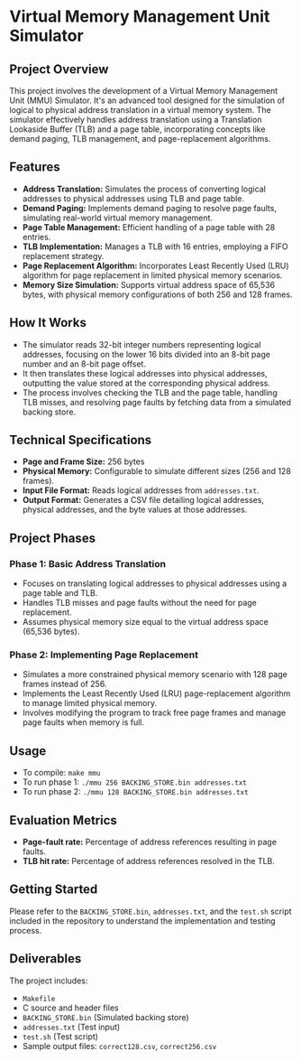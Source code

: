 # Virtual Memory Management Unit Simulator

## Project Overview

This project involves the development of a Virtual Memory Management Unit (MMU) Simulator. It's an advanced tool designed for the simulation of logical to physical address translation in a virtual memory system. The simulator effectively handles address translation using a Translation Lookaside Buffer (TLB) and a page table, incorporating concepts like demand paging, TLB management, and page-replacement algorithms.

## Features

- **Address Translation:** Simulates the process of converting logical addresses to physical addresses using TLB and page table.
- **Demand Paging:** Implements demand paging to resolve page faults, simulating real-world virtual memory management.
- **Page Table Management:** Efficient handling of a page table with 28 entries.
- **TLB Implementation:** Manages a TLB with 16 entries, employing a FIFO replacement strategy.
- **Page Replacement Algorithm:** Incorporates Least Recently Used (LRU) algorithm for page replacement in limited physical memory scenarios.
- **Memory Size Simulation:** Supports virtual address space of 65,536 bytes, with physical memory configurations of both 256 and 128 frames.

## How It Works

- The simulator reads 32-bit integer numbers representing logical addresses, focusing on the lower 16 bits divided into an 8-bit page number and an 8-bit page offset.
- It then translates these logical addresses into physical addresses, outputting the value stored at the corresponding physical address.
- The process involves checking the TLB and the page table, handling TLB misses, and resolving page faults by fetching data from a simulated backing store.

## Technical Specifications

- **Page and Frame Size:** 256 bytes
- **Physical Memory:** Configurable to simulate different sizes (256 and 128 frames).
- **Input File Format:** Reads logical addresses from `addresses.txt`.
- **Output Format:** Generates a CSV file detailing logical addresses, physical addresses, and the byte values at those addresses.
## Project Phases

### Phase 1: Basic Address Translation
- Focuses on translating logical addresses to physical addresses using a page table and TLB.
- Handles TLB misses and page faults without the need for page replacement.
- Assumes physical memory size equal to the virtual address space (65,536 bytes).

### Phase 2: Implementing Page Replacement
- Simulates a more constrained physical memory scenario with 128 page frames instead of 256.
- Implements the Least Recently Used (LRU) page-replacement algorithm to manage limited physical memory.
- Involves modifying the program to track free page frames and manage page faults when memory is full.
## Usage

- To compile: `make mmu`
- To run phase 1: `./mmu 256 BACKING_STORE.bin addresses.txt`
- To run phase 2: `./mmu 128 BACKING_STORE.bin addresses.txt`

## Evaluation Metrics

- **Page-fault rate:** Percentage of address references resulting in page faults.
- **TLB hit rate:** Percentage of address references resolved in the TLB.

## Getting Started

Please refer to the `BACKING_STORE.bin`, `addresses.txt`, and the `test.sh` script included in the repository to understand the implementation and testing process.

## Deliverables

The project includes:

- `Makefile`
- C source and header files
- `BACKING_STORE.bin` (Simulated backing store)
- `addresses.txt` (Test input)
- `test.sh` (Test script)
- Sample output files: `correct128.csv`, `correct256.csv`
